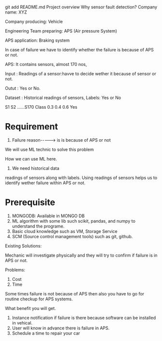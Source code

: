 git add README.md
Project overview
Why sensor fault detection?
Company name: XYZ

Company producing: Vehicle

Engineering Team preparing: APS (Air pressure System)

APS application: Braking system

In case of failure we have to identify whether the failure is because of APS or not.

APS: It contains sensors, almost 170 nos, 

Input :  Readings of a sensor:havve to decide wether it because of sensor or not. 

Outut  :  Yes or No.

Dataset : Historical readings of sensors, Labels: Yes or No

S1   S2 ......S170     Class
0.3  0.4       0.6       Yes

# Requirement

1. Failure reason-----> is is because of APS or not

We will use ML technic to solve this problem

How we can use ML here.

1. We need historical data

  readings of sensors along with labels. Using readings of sensors helps us to identify wether failure within APS or not.


# Prerequisite
1. MONGODB: Available in MONGO DB
2. ML algorithm with some lib such scikit, pandas, and numpy to understand the programe. 
3. Basic cloud knowledge such as VM, Storage Service
4. SCM (Source control management tools) such as git, github. 

Existing Solutions:

Mechanic will investigate physically and they will try to confirm if failure is in APS or not.

Problems:
1. Cost
2. Time

Some times failure is not because of APS then also you have to go for routine checkup for APS systems. 

What benefit you will get.

1. Instance notification if failure is there because software can be installed in vehical.
2. User will know in advance there is failure in APS.
3. Schedule a time to repair your car


